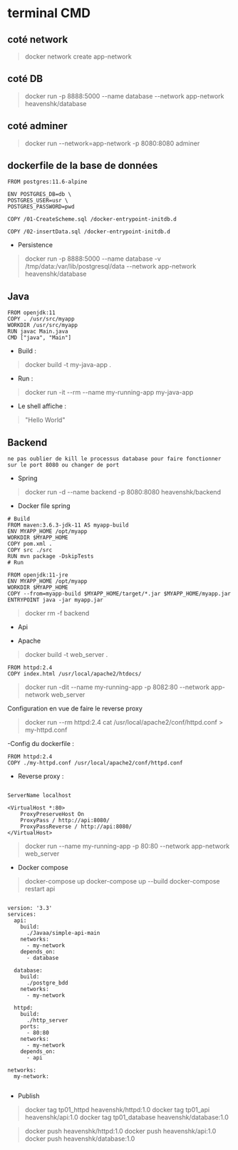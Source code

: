# terminal CMD

## coté network

>docker network create app-network

## coté DB

>docker run -p 8888:5000 --name database --network app-network  heavenshk/database


## coté adminer

>docker run --network=app-network -p 8080:8080 adminer


##  dockerfile de la base de données

```docker
FROM postgres:11.6-alpine

ENV POSTGRES_DB=db \
POSTGRES_USER=usr \
POSTGRES_PASSWORD=pwd

COPY /01-CreateScheme.sql /docker-entrypoint-initdb.d 

COPY /02-insertData.sql /docker-entrypoint-initdb.d
```


- Persistence

>docker run -p 8888:5000 --name database -v /tmp/data:/var/lib/postgresql/data --network app-network  heavenshk/database


## Java

```docker
FROM openjdk:11
COPY . /usr/src/myapp
WORKDIR /usr/src/myapp
RUN javac Main.java
CMD ["java", "Main"]
```
- Build :
 >docker build -t my-java-app .
- Run :
 >docker run -it --rm --name my-running-app my-java-app

- Le shell affiche : 
> "Hello World"




## Backend
```ne pas oublier de kill le processus database pour faire fonctionner sur le port 8080 ou changer de port ```

- Spring
>docker run -d --name backend -p 8080:8080 heavenshk/backend

- Docker file spring
```docker
# Build
FROM maven:3.6.3-jdk-11 AS myapp-build
ENV MYAPP_HOME /opt/myapp
WORKDIR $MYAPP_HOME
COPY pom.xml .
COPY src ./src
RUN mvn package -DskipTests
# Run

FROM openjdk:11-jre
ENV MYAPP_HOME /opt/myapp
WORKDIR $MYAPP_HOME
COPY --from=myapp-build $MYAPP_HOME/target/*.jar $MYAPP_HOME/myapp.jar
ENTRYPOINT java -jar myapp.jar
```
>docker rm -f backend
- Api




- Apache

>docker build -t web_server .

```docker
FROM httpd:2.4
COPY index.html /usr/local/apache2/htdocs/
```

>docker run -dit --name my-running-app -p 8082:80 --network app-network web_server

Configuration en vue de faire le reverse proxy
>docker run --rm httpd:2.4 cat /usr/local/apache2/conf/httpd.conf > my-httpd.conf

-Config du dockerfile :

```docker
FROM httpd:2.4
COPY ./my-httpd.conf /usr/local/apache2/conf/httpd.conf
```



- Reverse proxy :

```docker

ServerName localhost

<VirtualHost *:80>
    ProxyPreserveHost On
    ProxyPass / http://api:8080/
    ProxyPassReverse / http://api:8080/
</VirtualHost>

```

>docker run --name my-running-app -p 80:80 --network app-network web_server


- Docker compose 

>docker-compose up
>docker-compose up --build
>docker-compose restart api

```docker

version: '3.3'
services:
  api:
    build:
      ./Javaa/simple-api-main
    networks:
      - my-network
    depends_on:
      - database

  database:
    build:
      ./postgre_bdd
    networks:
      - my-network

  httpd:
    build:
      ./http_server
    ports:
      - 80:80
    networks:
      - my-network
    depends_on:
      - api

networks:
  my-network: 


```


- Publish

> docker tag tp01_httpd heavenshk/httpd:1.0
> docker tag tp01_api heavenshk/api:1.0
>  docker tag tp01_database heavenshk/database:1.0

> docker push heavenshk/httpd:1.0
> docker push heavenshk/api:1.0
> docker push heavenshk/database:1.0